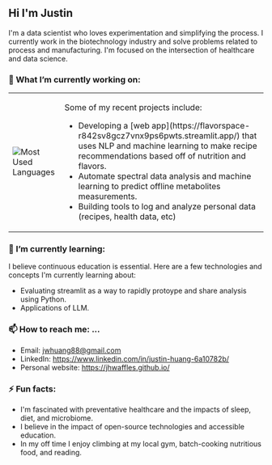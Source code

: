 ## Hi I'm Justin

I'm a data scientist who loves experimentation and simplifying the process. I currently work in the biotechnology industry and solve problems related to process and manufacturing. I'm focused on the intersection of healthcare and data science.

### 🔭 What I’m currently working on:

<table>
  <tr>
    <td>
        <img src="https://github-readme-stats.vercel.app/api/top-langs/?username=jhwaffles&layout=compact&hide=css,html" alt="Most Used Languages">
    </td>
    <td>
      <p>
        Some of my recent projects include:
        <ul>
          <li>Developing a [web app](https://flavorspace-r842sv8gcz7vnx9ps6pwts.streamlit.app/) that uses NLP and machine learning to make recipe recommendations based off of nutrition and flavors. </li>
          <li>Automate spectral data analysis and machine learning to predict offline metabolites measurements. </li>
          <li>Building tools to log and analyze personal data (recipes, health data, etc)</li>
        </ul>
      </p>
    </td>
  </tr>
</table>

### 🌱 I’m currently learning:

I believe continuous education is essential. Here are a few technologies and concepts I'm currently learning about:

- Evaluating streamlit as a way to rapidly protoype and share analysis using Python.
- Applications of LLM.
  
### 📫 How to reach me: ...

- Email:  jwhuang88@gmail.com
- LinkedIn: https://www.linkedin.com/in/justin-huang-6a10782b/
- Personal website: https://jhwaffles.github.io/

### ⚡ Fun facts: 

- I'm fascinated with preventative healthcare and the impacts of sleep, diet, and microbiome.
- I believe in the impact of open-source technologies and accessible education.
- In my off time I enjoy climbing at my local gym, batch-cooking nutritious food, and reading.

<!--
**jhwaffles/jhwaffles** is a ✨ _special_ ✨ repository because its `README.md` (this file) appears on your GitHub profile.

Here are some ideas to get you started:

- 🔭 I’m currently working on ...
- 🌱 I’m currently learning ...
- 👯 I’m looking to collaborate on ...
- 🤔 I’m looking for help with ...
- 💬 Ask me about ...

- 😄 Pronouns: ...
- ⚡ Fun fact: ...
-->
